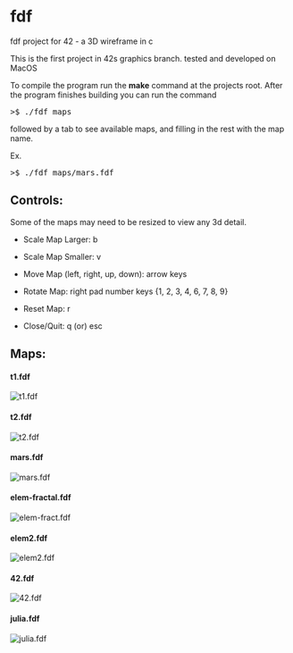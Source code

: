 # fdf
fdf project for 42 - a 3D wireframe in c

This is the first project in 42s graphics branch.
tested and developed on MacOS

To compile the program run the __make__ command at the projects root.
After the program finishes building you can run the command

<pre>
>$ ./fdf maps
</pre>

followed by a tab to see available maps, and filling in the rest with the map name.

Ex.
<pre>
>$ ./fdf maps/mars.fdf
</pre>

## Controls:

Some of the maps may need to be resized to view any 3d detail.

+ Scale Map Larger: b

+ Scale Map Smaller: v

+ Move Map (left, right, up, down): arrow keys

+ Rotate Map: right pad number keys {1, 2, 3, 4, 6, 7, 8, 9}

+ Reset Map: r

+ Close/Quit: q (or) esc

## Maps:

#### t1.fdf
<img src="https://user-images.githubusercontent.com/16661289/61991520-1c252700-b006-11e9-81ca-7ade19d31d78.png" alt="t1.fdf">

#### t2.fdf
<img src="https://user-images.githubusercontent.com/16661289/61991523-234c3500-b006-11e9-9e9f-b8cbb8b93092.png" alt="t2.fdf">

#### mars.fdf
<img src="https://user-images.githubusercontent.com/16661289/61991766-f00ba500-b009-11e9-8e90-a721dd7f1a00.png" alt="mars.fdf">

#### elem-fractal.fdf
<img src="https://user-images.githubusercontent.com/16661289/61991527-29421600-b006-11e9-8809-06d65b5a0a8e.png" alt="elem-fract.fdf">

#### elem2.fdf
<img src="https://user-images.githubusercontent.com/16661289/61991525-26dfbc00-b006-11e9-8013-f8cd222cc220.png" alt="elem2.fdf">

#### 42.fdf
<img src="https://user-images.githubusercontent.com/16661289/61991834-9bb4f500-b00a-11e9-9c9c-5737d6ee180f.png" alt="42.fdf">

#### julia.fdf
<img src="https://user-images.githubusercontent.com/16661289/61991524-2515f880-b006-11e9-9f69-629bfe04dcd9.png" alt="julia.fdf">
